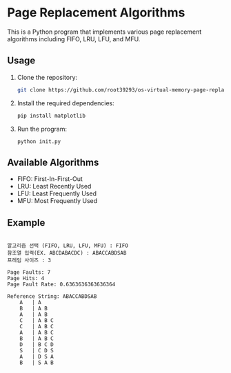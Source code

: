 # Page Replacement Algorithms

This is a Python program that implements various page replacement algorithms including FIFO, LRU, LFU, and MFU.

## Usage

1. Clone the repository:

   ```bash
   git clone https://github.com/root39293/os-virtual-memory-page-replacement
   ```

2. Install the required dependencies:

    ```bash
    pip install matplotlib
    ```
3. Run the program:

    ```
    python init.py
    ```

## Available Algorithms

- FIFO: First-In-First-Out
- LRU: Least Recently Used
- LFU: Least Frequently Used
- MFU: Most Frequently Used

## Example

```less

알고리즘 선택 (FIFO, LRU, LFU, MFU) : FIFO
참조열 입력(EX. ABCDABACDC) : ABACCABDSAB
프레임 사이즈 : 3

Page Faults: 7
Page Hits: 4
Page Fault Rate: 0.6363636363636364

Reference String: ABACCABDSAB
    A   | A
    B   | A B
    A   | A B
    C   | A B C
    C   | A B C
    A   | A B C
    B   | A B C
    D   | B C D
    S   | C D S
    A   | D S A
    B   | S A B

```



